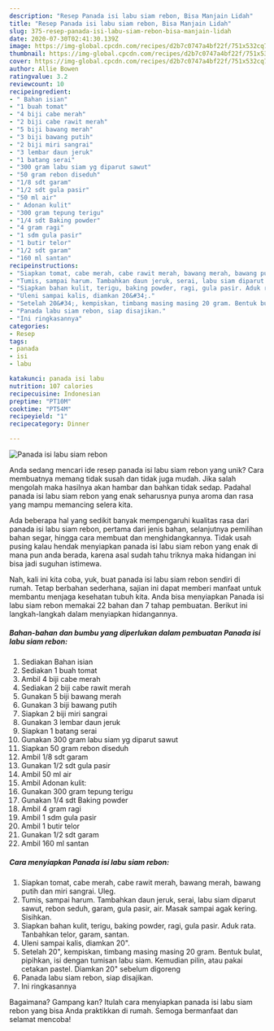 ```yaml
---
description: "Resep Panada isi labu siam rebon, Bisa Manjain Lidah"
title: "Resep Panada isi labu siam rebon, Bisa Manjain Lidah"
slug: 375-resep-panada-isi-labu-siam-rebon-bisa-manjain-lidah
date: 2020-07-30T02:41:30.139Z
image: https://img-global.cpcdn.com/recipes/d2b7c0747a4bf22f/751x532cq70/panada-isi-labu-siam-rebon-foto-resep-utama.jpg
thumbnail: https://img-global.cpcdn.com/recipes/d2b7c0747a4bf22f/751x532cq70/panada-isi-labu-siam-rebon-foto-resep-utama.jpg
cover: https://img-global.cpcdn.com/recipes/d2b7c0747a4bf22f/751x532cq70/panada-isi-labu-siam-rebon-foto-resep-utama.jpg
author: Allie Bowen
ratingvalue: 3.2
reviewcount: 10
recipeingredient:
- " Bahan isian"
- "1 buah tomat"
- "4 biji cabe merah"
- "2 biji cabe rawit merah"
- "5 biji bawang merah"
- "3 biji bawang putih"
- "2 biji miri sangrai"
- "3 lembar daun jeruk"
- "1 batang serai"
- "300 gram labu siam yg diparut sawut"
- "50 gram rebon diseduh"
- "1/8 sdt garam"
- "1/2 sdt gula pasir"
- "50 ml air"
- " Adonan kulit"
- "300 gram tepung terigu"
- "1/4 sdt Baking powder"
- "4 gram ragi"
- "1 sdm gula pasir"
- "1 butir telor"
- "1/2 sdt garam"
- "160 ml santan"
recipeinstructions:
- "Siapkan tomat, cabe merah, cabe rawit merah, bawang merah, bawang putih dan miri sangrai. Uleg."
- "Tumis, sampai harum. Tambahkan daun jeruk, serai, labu siam diparut sawut, rebon seduh, garam, gula pasir, air. Masak sampai agak kering. Sisihkan."
- "Siapkan bahan kulit, terigu, baking powder, ragi, gula pasir. Aduk rata. Tanbahkan telor, garam, santan."
- "Uleni sampai kalis, diamkan 20&#34;."
- "Setelah 20&#34;, kempiskan, timbang masing masing 20 gram. Bentuk bulat, pipihkan, isi dengan tumisan labu siam. Kemudian pilin, atau pakai cetakan pastel. Diamkan 20&#34; sebelum digoreng"
- "Panada labu siam rebon, siap disajikan."
- "Ini ringkasannya"
categories:
- Resep
tags:
- panada
- isi
- labu

katakunci: panada isi labu 
nutrition: 107 calories
recipecuisine: Indonesian
preptime: "PT10M"
cooktime: "PT54M"
recipeyield: "1"
recipecategory: Dinner

---
```



![Panada isi labu siam rebon](https://img-global.cpcdn.com/recipes/d2b7c0747a4bf22f/751x532cq70/panada-isi-labu-siam-rebon-foto-resep-utama.jpg)

Anda sedang mencari ide resep panada isi labu siam rebon yang unik? Cara membuatnya memang tidak susah dan tidak juga mudah. Jika salah mengolah maka hasilnya akan hambar dan bahkan tidak sedap. Padahal panada isi labu siam rebon yang enak seharusnya punya aroma dan rasa yang mampu memancing selera kita.

Ada beberapa hal yang sedikit banyak mempengaruhi kualitas rasa dari panada isi labu siam rebon, pertama dari jenis bahan, selanjutnya pemilihan bahan segar, hingga cara membuat dan menghidangkannya. Tidak usah pusing kalau hendak menyiapkan panada isi labu siam rebon yang enak di mana pun anda berada, karena asal sudah tahu triknya maka hidangan ini bisa jadi suguhan istimewa.




Nah, kali ini kita coba, yuk, buat panada isi labu siam rebon sendiri di rumah. Tetap berbahan sederhana, sajian ini dapat memberi manfaat untuk membantu menjaga kesehatan tubuh kita. Anda bisa menyiapkan Panada isi labu siam rebon memakai 22 bahan dan 7 tahap pembuatan. Berikut ini langkah-langkah dalam menyiapkan hidangannya.

<!--inarticleads1-->

##### Bahan-bahan dan bumbu yang diperlukan dalam pembuatan Panada isi labu siam rebon:

1. Sediakan  Bahan isian
1. Sediakan 1 buah tomat
1. Ambil 4 biji cabe merah
1. Sediakan 2 biji cabe rawit merah
1. Gunakan 5 biji bawang merah
1. Gunakan 3 biji bawang putih
1. Siapkan 2 biji miri sangrai
1. Gunakan 3 lembar daun jeruk
1. Siapkan 1 batang serai
1. Gunakan 300 gram labu siam yg diparut sawut
1. Siapkan 50 gram rebon diseduh
1. Ambil 1/8 sdt garam
1. Gunakan 1/2 sdt gula pasir
1. Ambil 50 ml air
1. Ambil  Adonan kulit:
1. Gunakan 300 gram tepung terigu
1. Gunakan 1/4 sdt Baking powder
1. Ambil 4 gram ragi
1. Ambil 1 sdm gula pasir
1. Ambil 1 butir telor
1. Gunakan 1/2 sdt garam
1. Ambil 160 ml santan




<!--inarticleads2-->

##### Cara menyiapkan Panada isi labu siam rebon:

1. Siapkan tomat, cabe merah, cabe rawit merah, bawang merah, bawang putih dan miri sangrai. Uleg.
1. Tumis, sampai harum. Tambahkan daun jeruk, serai, labu siam diparut sawut, rebon seduh, garam, gula pasir, air. Masak sampai agak kering. Sisihkan.
1. Siapkan bahan kulit, terigu, baking powder, ragi, gula pasir. Aduk rata. Tanbahkan telor, garam, santan.
1. Uleni sampai kalis, diamkan 20&#34;.
1. Setelah 20&#34;, kempiskan, timbang masing masing 20 gram. Bentuk bulat, pipihkan, isi dengan tumisan labu siam. Kemudian pilin, atau pakai cetakan pastel. Diamkan 20&#34; sebelum digoreng
1. Panada labu siam rebon, siap disajikan.
1. Ini ringkasannya




Bagaimana? Gampang kan? Itulah cara menyiapkan panada isi labu siam rebon yang bisa Anda praktikkan di rumah. Semoga bermanfaat dan selamat mencoba!
